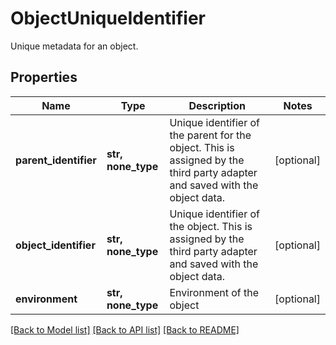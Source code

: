 # ObjectUniqueIdentifier

Unique metadata for an object.

## Properties
Name | Type | Description | Notes
------------ | ------------- | ------------- | -------------
**parent_identifier** | **str, none_type** | Unique identifier of the parent for the object. This is assigned by the third party adapter and saved with the object data. | [optional] 
**object_identifier** | **str, none_type** | Unique identifier of the object. This is assigned by the third party adapter and saved with the object data. | [optional] 
**environment** | **str, none_type** | Environment of the object | [optional] 

[[Back to Model list]](../README.md#documentation-for-models) [[Back to API list]](../README.md#documentation-for-api-endpoints) [[Back to README]](../README.md)


